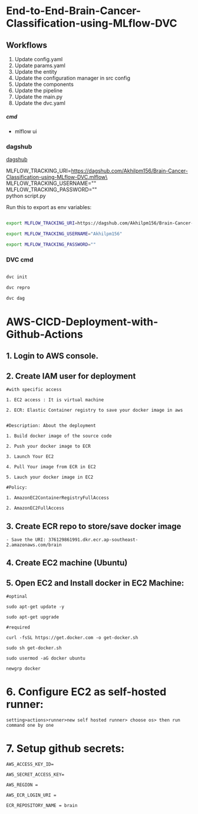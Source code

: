# End-to-End-Brain-Cancer-Classification-using-MLflow-DVC

## Workflows

1. Update config.yaml
2. Update params.yaml
3. Update the entity
4. Update the configuration manager in src config
5. Update the components
6. Update the pipeline 
7. Update the main.py
8. Update the dvc.yaml


##### cmd
- mlflow ui

### dagshub
[dagshub](https://dagshub.com/)

MLFLOW_TRACKING_URI=https://dagshub.com/Akhilpm156/Brain-Cancer-Classification-using-MLflow-DVC.mlflow\
MLFLOW_TRACKING_USERNAME="" \
MLFLOW_TRACKING_PASSWORD="" \
python script.py

Run this to export as env variables:

```bash

export MLFLOW_TRACKING_URI=https://dagshub.com/Akhilpm156/Brain-Cancer-Classification-using-MLflow-DVC.mlflow

export MLFLOW_TRACKING_USERNAME="Akhilpm156"

export MLFLOW_TRACKING_PASSWORD=""

```

### DVC cmd

```bash

dvc init

dvc repro

dvc dag

```

# AWS-CICD-Deployment-with-Github-Actions

## 1. Login to AWS console.

## 2. Create IAM user for deployment

	#with specific access

	1. EC2 access : It is virtual machine

	2. ECR: Elastic Container registry to save your docker image in aws


	#Description: About the deployment

	1. Build docker image of the source code

	2. Push your docker image to ECR

	3. Launch Your EC2 

	4. Pull Your image from ECR in EC2

	5. Lauch your docker image in EC2

	#Policy:

	1. AmazonEC2ContainerRegistryFullAccess

	2. AmazonEC2FullAccess

	
## 3. Create ECR repo to store/save docker image
    - Save the URI: 376129861991.dkr.ecr.ap-southeast-2.amazonaws.com/brain

	
## 4. Create EC2 machine (Ubuntu) 

## 5. Open EC2 and Install docker in EC2 Machine:
	
	
	#optinal

	sudo apt-get update -y

	sudo apt-get upgrade
	
	#required

	curl -fsSL https://get.docker.com -o get-docker.sh

	sudo sh get-docker.sh

	sudo usermod -aG docker ubuntu

	newgrp docker
	
# 6. Configure EC2 as self-hosted runner:
    setting>actions>runner>new self hosted runner> choose os> then run command one by one


# 7. Setup github secrets:

    AWS_ACCESS_KEY_ID=

    AWS_SECRET_ACCESS_KEY=

    AWS_REGION = 

    AWS_ECR_LOGIN_URI = 

    ECR_REPOSITORY_NAME = brain